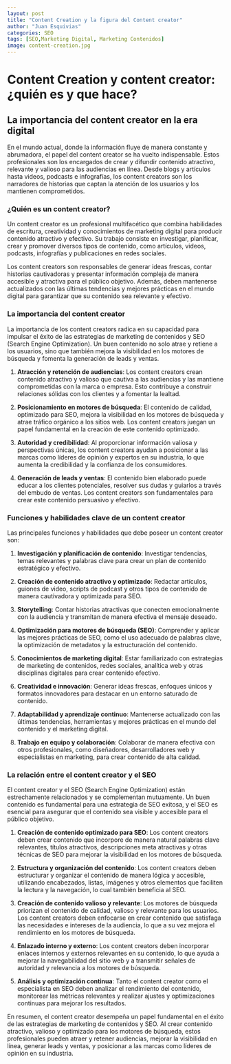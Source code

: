```yaml
---
layout: post
title: "Content Creation y la figura del Content creator"
author: "Juan Esquivias"
categories: SEO
tags: [SEO,Marketing Digital, Marketing Contenidos]
image: content-creation.jpg
---
```

# Content Creation y content creator: ¿quién es y que hace?

## La importancia del content creator en la era digital

En el mundo actual, donde la información fluye de manera constante y abrumadora, el papel del content creator se ha vuelto indispensable. Estos profesionales son los encargados de crear y difundir contenido atractivo, relevante y valioso para las audiencias en línea. Desde blogs y artículos hasta videos, podcasts e infografías, los content creators son los narradores de historias que captan la atención de los usuarios y los mantienen comprometidos.

### ¿Quién es un content creator?

Un content creator es un profesional multifacético que combina habilidades de escritura, creatividad y conocimientos de marketing digital para producir contenido atractivo y efectivo. Su trabajo consiste en investigar, planificar, crear y promover diversos tipos de contenido, como artículos, videos, podcasts, infografías y publicaciones en redes sociales.

Los content creators son responsables de generar ideas frescas, contar historias cautivadoras y presentar información compleja de manera accesible y atractiva para el público objetivo. Además, deben mantenerse actualizados con las últimas tendencias y mejores prácticas en el mundo digital para garantizar que su contenido sea relevante y efectivo.

### La importancia del content creator

La importancia de los content creators radica en su capacidad para impulsar el éxito de las estrategias de marketing de contenidos y SEO (Search Engine Optimization). Un buen contenido no solo atrae y retiene a los usuarios, sino que también mejora la visibilidad en los motores de búsqueda y fomenta la generación de leads y ventas.

1. **Atracción y retención de audiencias**: Los content creators crean contenido atractivo y valioso que cautiva a las audiencias y las mantiene comprometidas con la marca o empresa. Esto contribuye a construir relaciones sólidas con los clientes y a fomentar la lealtad.

2. **Posicionamiento en motores de búsqueda**: El contenido de calidad, optimizado para SEO, mejora la visibilidad en los motores de búsqueda y atrae tráfico orgánico a los sitios web. Los content creators juegan un papel fundamental en la creación de este contenido optimizado.

3. **Autoridad y credibilidad**: Al proporcionar información valiosa y perspectivas únicas, los content creators ayudan a posicionar a las marcas como líderes de opinión y expertos en su industria, lo que aumenta la credibilidad y la confianza de los consumidores.

4. **Generación de leads y ventas**: El contenido bien elaborado puede educar a los clientes potenciales, resolver sus dudas y guiarlos a través del embudo de ventas. Los content creators son fundamentales para crear este contenido persuasivo y efectivo.

### Funciones y habilidades clave de un content creator

Las principales funciones y habilidades que debe poseer un content creator son:

1. **Investigación y planificación de contenido**: Investigar tendencias, temas relevantes y palabras clave para crear un plan de contenido estratégico y efectivo.

2. **Creación de contenido atractivo y optimizado**: Redactar artículos, guiones de video, scripts de podcast y otros tipos de contenido de manera cautivadora y optimizada para SEO.

3. **Storytelling**: Contar historias atractivas que conecten emocionalmente con la audiencia y transmitan de manera efectiva el mensaje deseado.

4. **Optimización para motores de búsqueda (SEO)**: Comprender y aplicar las mejores prácticas de SEO, como el uso adecuado de palabras clave, la optimización de metadatos y la estructuración del contenido.

5. **Conocimientos de marketing digital**: Estar familiarizado con estrategias de marketing de contenidos, redes sociales, analítica web y otras disciplinas digitales para crear contenido efectivo.

6. **Creatividad e innovación**: Generar ideas frescas, enfoques únicos y formatos innovadores para destacar en un entorno saturado de contenido.

7. **Adaptabilidad y aprendizaje continuo**: Mantenerse actualizado con las últimas tendencias, herramientas y mejores prácticas en el mundo del contenido y el marketing digital.

8. **Trabajo en equipo y colaboración**: Colaborar de manera efectiva con otros profesionales, como diseñadores, desarrolladores web y especialistas en marketing, para crear contenido de alta calidad.

### La relación entre el content creator y el SEO

El content creator y el SEO (Search Engine Optimization) están estrechamente relacionados y se complementan mutuamente. Un buen contenido es fundamental para una estrategia de SEO exitosa, y el SEO es esencial para asegurar que el contenido sea visible y accesible para el público objetivo.

1. **Creación de contenido optimizado para SEO**: Los content creators deben crear contenido que incorpore de manera natural palabras clave relevantes, títulos atractivos, descripciones meta atractivas y otras técnicas de SEO para mejorar la visibilidad en los motores de búsqueda.

2. **Estructura y organización del contenido**: Los content creators deben estructurar y organizar el contenido de manera lógica y accesible, utilizando encabezados, listas, imágenes y otros elementos que faciliten la lectura y la navegación, lo cual también beneficia al SEO.

3. **Creación de contenido valioso y relevante**: Los motores de búsqueda priorizan el contenido de calidad, valioso y relevante para los usuarios. Los content creators deben enfocarse en crear contenido que satisfaga las necesidades e intereses de la audiencia, lo que a su vez mejora el rendimiento en los motores de búsqueda.

4. **Enlazado interno y externo**: Los content creators deben incorporar enlaces internos y externos relevantes en su contenido, lo que ayuda a mejorar la navegabilidad del sitio web y a transmitir señales de autoridad y relevancia a los motores de búsqueda.

5. **Análisis y optimización continua**: Tanto el content creator como el especialista en SEO deben analizar el rendimiento del contenido, monitorear las métricas relevantes y realizar ajustes y optimizaciones continuas para mejorar los resultados.

En resumen, el content creator desempeña un papel fundamental en el éxito de las estrategias de marketing de contenidos y SEO. Al crear contenido atractivo, valioso y optimizado para los motores de búsqueda, estos profesionales pueden atraer y retener audiencias, mejorar la visibilidad en línea, generar leads y ventas, y posicionar a las marcas como líderes de opinión en su industria.